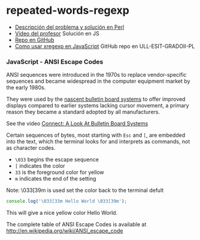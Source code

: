 # repeated-words-regexp

* [Descripción del problema y solución en Perl](http://nereida.deioc.ull.es/~pl/perlexamples/node31.html)
* [Vídeo del profesor](https://youtu.be/GfLkvLM7pA8) Solución en JS
* [Repo en GitHub](https://github.com/ULL-ESIT-PL/oop-strategy-pattern-lying-out-a-table)
* [Como usar xregexp en JavaScript](https://github.com/ULL-ESIT-GRADOII-PL/xregexp-example) GitHub repo en ULL-ESIT-GRADOII-PL

### JavaScript - ANSI Escape Codes

ANSI sequences were introduced in the 1970s to replace vendor-specific
sequences and became widespread in the computer equipment market
by the early 1980s. 

They were used by the [nascent bulletin board systems](https://es.wikipedia.org/wiki/Bulletin_Board_System)
 to offer improved displays compared to earlier systems
lacking cursor movement, a primary reason they became a standard
adopted by all manufacturers.

See the video [Connect: A Look At Bulletin Board Systems](https://youtu.be/ESaTREAAzww)

Certain sequences of bytes, most starting with `Esc` and `[`, are embedded into the text, 
which the terminal looks for and interprets as commands, not as character codes.

- `\033` begins the escape sequence
- `[` indicates the color
- `33` is the foreground color for yellow
- `m` indicates the end of the setting

Note: \033[39m is used set the color back to the terminal defult

```JavaScript
console.log('\033[33m Hello World \033[39m');
```

This will give a nice yellow color Hello World.

The complete table of ANSI Escape Codes is available at http://en.wikipedia.org/wiki/ANSI_escape_code
